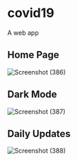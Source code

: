 # covid19
A web app 

## Home Page

![Screenshot (386)](https://user-images.githubusercontent.com/71181112/119258087-d7f51480-bbe5-11eb-82ff-a73c2809def2.png)

## Dark Mode
![Screenshot (387)](https://user-images.githubusercontent.com/71181112/119258308-bd6f6b00-bbe6-11eb-8d03-3589477ce896.png)

## Daily Updates
![Screenshot (388)](https://user-images.githubusercontent.com/71181112/119258387-00c9d980-bbe7-11eb-8a0a-f4081021ccaa.png)



